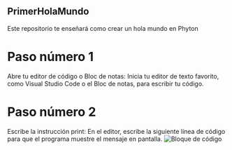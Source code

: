 ## PrimerHolaMundo
Este repositorio te enseñará como crear un hola mundo en Phyton
# Paso número 1
Abre tu editor de código o Bloc de notas: Inicia tu editor de texto favorito, como Visual Studio Code o el Bloc de notas, para escribir tu código.
# Paso número 2
Escribe la instrucción print: En el editor, escribe la siguiente línea de código para que el programa muestre el mensaje en pantalla.
![Bloque de código](PrimerHolaMundo/imágenes/CodPhyHM.png "Imagen del codigo en Phyton")
